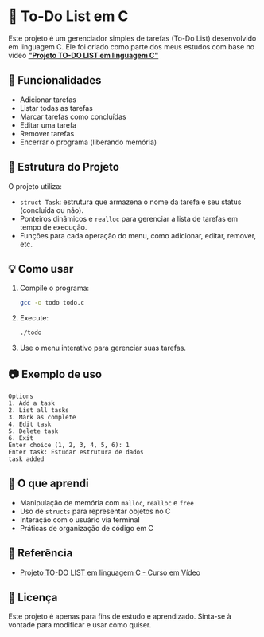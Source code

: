 # 📝 To-Do List em C

Este projeto é um gerenciador simples de tarefas (To-Do List) desenvolvido em linguagem C. Ele foi criado como parte dos meus estudos com base no vídeo [**"Projeto TO-DO LIST em linguagem C"**](https://www.youtube.com/watch?v=AvVzfpQAQuE)

## 📌 Funcionalidades

- Adicionar tarefas
- Listar todas as tarefas
- Marcar tarefas como concluídas
- Editar uma tarefa
- Remover tarefas
- Encerrar o programa (liberando memória)

## 📂 Estrutura do Projeto

O projeto utiliza:

- `struct Task`: estrutura que armazena o nome da tarefa e seu status (concluída ou não).
- Ponteiros dinâmicos e `realloc` para gerenciar a lista de tarefas em tempo de execução.
- Funções para cada operação do menu, como adicionar, editar, remover, etc.

## 💡 Como usar

1. Compile o programa:
   ```bash
   gcc -o todo todo.c
   ```

2. Execute:
   ```bash
   ./todo
   ```

3. Use o menu interativo para gerenciar suas tarefas.

## 📷 Exemplo de uso

```plaintext
Options
1. Add a task
2. List all tasks
3. Mark as complete
4. Edit task
5. Delete task
6. Exit
Enter choice (1, 2, 3, 4, 5, 6): 1
Enter task: Estudar estrutura de dados
task added
```

## 🧠 O que aprendi

- Manipulação de memória com `malloc`, `realloc` e `free`
- Uso de `structs` para representar objetos no C
- Interação com o usuário via terminal
- Práticas de organização de código em C

## 🎥 Referência

- [Projeto TO-DO LIST em linguagem C - Curso em Vídeo](https://www.youtube.com/watch?v=AvVzfpQAQuE)

## 📜 Licença

Este projeto é apenas para fins de estudo e aprendizado. Sinta-se à vontade para modificar e usar como quiser.
